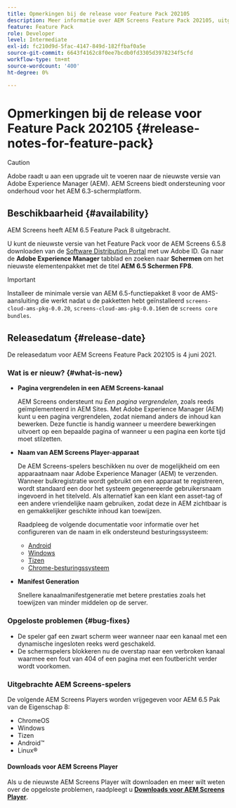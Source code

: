 ```yaml
---
title: Opmerkingen bij de release voor Feature Pack 202105
description: Meer informatie over AEM Screens Feature Pack 202105, uitgebracht op 4 juni 2021.
feature: Feature Pack
role: Developer
level: Intermediate
exl-id: fc210d9d-5fac-4147-849d-182ffbaf0a5e
source-git-commit: 6643f4162c8f0ee7bcdb0fd3305d3978234f5cfd
workflow-type: tm+mt
source-wordcount: '400'
ht-degree: 0%

---
```


# Opmerkingen bij de release voor Feature Pack 202105 {#release-notes-for-feature-pack}

>[!CAUTION]
>Adobe raadt u aan een upgrade uit te voeren naar de nieuwste versie van Adobe Experience Manager (AEM). AEM Screens biedt ondersteuning voor onderhoud voor het AEM 6.3-schermplatform.

## Beschikbaarheid {#availability}

AEM Screens heeft AEM 6.5 Feature Pack 8 uitgebracht.

U kunt de nieuwste versie van het Feature Pack voor de AEM Screens 6.5.8 downloaden van de [Software Distribution Portal](https://experience.adobe.com/#/downloads/content/software-distribution/en/aem.html) met uw Adobe ID. Ga naar de **Adobe Experience Manager** tabblad en zoeken naar **Schermen** om het nieuwste elementenpakket met de titel **AEM 6.5 Schermen FP8**.

>[!IMPORTANT]
>Installeer de minimale versie van AEM 6.5-functiepakket 8 voor de AMS-aansluiting die werkt nadat u de pakketten hebt geïnstalleerd `screens-cloud-ams-pkg-0.0.20`, `screens-cloud-ams-pkg-0.0.16`en de `screens core bundles`.

## Releasedatum {#release-date}

De releasedatum voor AEM Screens Feature Pack 202105 is 4 juni 2021.

### Wat is er nieuw? {#what-is-new}

* **Pagina vergrendelen in een AEM Screens-kanaal**

  AEM Screens ondersteunt nu *Een pagina vergrendelen*, zoals reeds geïmplementeerd in AEM Sites. Met Adobe Experience Manager (AEM) kunt u een pagina vergrendelen, zodat niemand anders de inhoud kan bewerken. Deze functie is handig wanneer u meerdere bewerkingen uitvoert op een bepaalde pagina of wanneer u een pagina een korte tijd moet stilzetten.

* **Naam van AEM Screens Player-apparaat**

  De AEM Screens-spelers beschikken nu over de mogelijkheid om een apparaatnaam naar Adobe Experience Manager (AEM) te verzenden.
Wanneer bulkregistratie wordt gebruikt om een apparaat te registreren, wordt standaard een door het systeem gegenereerde gebruikersnaam ingevoerd in het titelveld. Als alternatief kan een klant een asset-tag of een andere vriendelijke naam gebruiken, zodat deze in AEM zichtbaar is en gemakkelijker geschikte inhoud kan toewijzen.

  Raadpleeg de volgende documentatie voor informatie over het configureren van de naam in elk ondersteund besturingssysteem:

   * [Android](/help/user-guide/implementing-android-player.md#name-android)
   * [Windows](/help/user-guide/implementing-windows-player.md#name-windows)
   * [Tizen](/help/user-guide/tizen-player.md#name-tizen)
   * [Chrome-besturingssysteem](/help/user-guide/implementing-chrome-os-player.md#name-chrome)

* **Manifest Generation**

  Snellere kanaalmanifestgeneratie met betere prestaties zoals het toewijzen van minder middelen op de server.

### Opgeloste problemen {#bug-fixes}

* De speler gaf een zwart scherm weer wanneer naar een kanaal met een dynamische ingesloten reeks werd geschakeld.
* De schermspelers blokkeren nu de overstap naar een verbroken kanaal waarmee een fout van 404 of een pagina met een foutbericht verder wordt voorkomen.

### Uitgebrachte AEM Screens-spelers

De volgende AEM Screens Players worden vrijgegeven voor AEM 6.5 Pak van de Eigenschap 8:

* ChromeOS
* Windows
* Tizen
* Android™
* Linux®

#### Downloads voor AEM Screens Player

Als u de nieuwste AEM Screens Player wilt downloaden en meer wilt weten over de opgeloste problemen, raadpleegt u **[Downloads voor AEM Screens Player](https://download.macromedia.com/screens/index.html)**.
